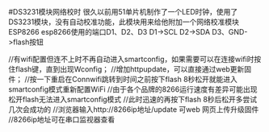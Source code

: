 #DS3231模块网络校时
很久以前用51单片机制作了一个LED时钟，使用了DS3231模块，没有自动校准功能，此模块用来给他附加一个网络校准模块ESP8266
esp8266使用的端口D1、D2、D3
D1->SCL
D2->SDA
D3、GND->flash按钮

//有wifi配置但连不上时不再自动进入smartconfig，如果需要可以在连接wifi时按住flash键，直到出现Wconfig；
//增加httpupdate，可以直接通过web更新固件；
//按一下重启在Connwifi跳转到时间之前按下flash 8秒松开就能进入smartconfig模式重新配置WiFi
//由于各个品牌的8266运行速度有差异可能出现松开flash无法进入smartconfig模式
//此时迅速的再按下flash 8秒后松开多尝试几次会成功的
//浏览器输入http://8266ip地址/update  可web 网页上传升级固件
//8266ip地址可在串口监视器查看
